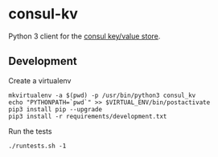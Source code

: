 # consul-kv

Python 3 client for the [consul key/value store](https://www.consul.io/docs/agent/http/kv.html).

## Development

Create a virtualenv
```
mkvirtualenv -a $(pwd) -p /usr/bin/python3 consul_kv
echo "PYTHONPATH=`pwd`" >> $VIRTUAL_ENV/bin/postactivate
pip3 install pip --upgrade
pip3 install -r requirements/development.txt
```

Run the tests
```
./runtests.sh -1
```
